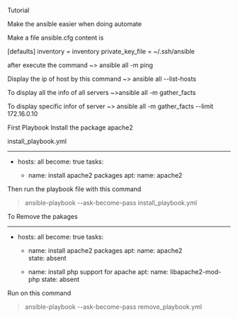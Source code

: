 Tutorial

Make the ansible easier when doing automate

Make a file ansible.cfg content is

[defaults]
inventory = inventory
private_key_file = ~/.ssh/ansible 


after execute the command
~> ansible all -m ping


Display the ip of host by this command
~> ansible all --list-hosts


To display all the info of all servers
~>ansible all -m gather_facts

To display specific infor of server
~> ansible all -m gather_facts --limit 172.16.0.10


First Playbook
Install the package apache2

install_playbook.yml

---

- hosts: all
  become: true
  tasks:

  - name: install apache2 packages
    apt:
      name: apache2   


Then run the playbook file with this command
> ansible-playbook --ask-become-pass install_playbook.yml




To Remove the pakages

---

- hosts: all
  become: true
  tasks:

  - name: install apache2 packages
    apt:
      name: apache2  
      state: absent
  
  - name: install php support for apache
    apt:
      name: libapache2-mod-php
      state: absent

Run on this command
> ansible-playbook --ask-become-pass remove_playbook.yml